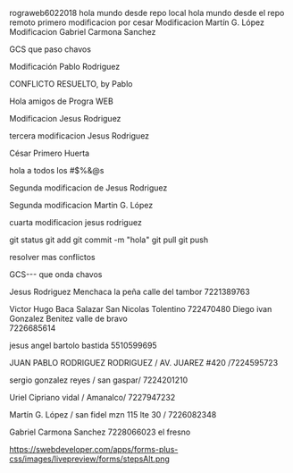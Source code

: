 ﻿rograweb6022018
hola mundo desde repo local
 hola mundo desde el repo remoto
primero modificacion por cesar
Modificacion Martín G. López
Modificacion Gabriel Carmona Sanchez


GCS que paso chavos

Modificación Pablo Rodriguez

CONFLICTO RESUELTO, by Pablo


Hola amigos de Progra WEB

Modificacion Jesus Rodriguez


tercera modificacion Jesus Rodriguez

César Primero Huerta

hola a todos los #$%&@s

Segunda modificacion de Jesus Rodriguez

Segunda modificacion Martin G. López

cuarta modificacion jesus rodriguez



git status
git add
git commit -m "hola"
git pull
git push

resolver mas conflictos
























GCS--- que onda chavos

Jesus Rodriguez Menchaca
la peña calle del tambor
7221389763

Victor Hugo Baca Salazar
San Nicolas Tolentino
722470480
Diego ivan Gonzalez Benitez
valle de bravo		
7226685614









jesus angel bartolo bastida 5510599695







JUAN PABLO RODRIGUEZ RODRIGUEZ / AV. JUAREZ #420 /7224595723















sergio gonzalez reyes / san gaspar/ 7224201210








Uriel Cipriano vidal  / Amanalco/ 7227947232

Martín G. López / san fidel mzn 115 lte 30 / 7226082348

Gabriel Carmona Sanchez
7228066023
el fresno






https://swebdeveloper.com/apps/forms-plus-css/images/livepreview/forms/stepsAlt.png
